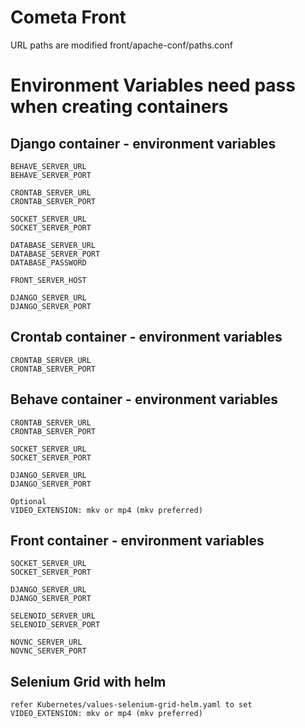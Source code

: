 # Cometa Front
URL paths are modified  front/apache-conf/paths.conf 

# Environment Variables need pass when creating containers

## Django container - environment variables 

    BEHAVE_SERVER_URL
    BEHAVE_SERVER_PORT

    CRONTAB_SERVER_URL
    CRONTAB_SERVER_PORT

    SOCKET_SERVER_URL
    SOCKET_SERVER_PORT

    DATABASE_SERVER_URL
    DATABASE_SERVER_PORT
    DATABASE_PASSWORD

    FRONT_SERVER_HOST
    
    DJANGO_SERVER_URL
    DJANGO_SERVER_PORT

## Crontab container - environment variables 
    CRONTAB_SERVER_URL
    CRONTAB_SERVER_PORT
    
## Behave container - environment variables
    CRONTAB_SERVER_URL
    CRONTAB_SERVER_PORT

    SOCKET_SERVER_URL
    SOCKET_SERVER_PORT

    DJANGO_SERVER_URL
    DJANGO_SERVER_PORT

    Optional
    VIDEO_EXTENSION: mkv or mp4 (mkv preferred)
    
## Front container - environment variables
    SOCKET_SERVER_URL
    SOCKET_SERVER_PORT

    DJANGO_SERVER_URL
    DJANGO_SERVER_PORT

    SELENOID_SERVER_URL
    SELENOID_SERVER_PORT
    
    NOVNC_SERVER_URL
    NOVNC_SERVER_PORT

## Selenium Grid with helm
    refer Kubernetes/values-selenium-grid-helm.yaml to set
    VIDEO_EXTENSION: mkv or mp4 (mkv preferred)